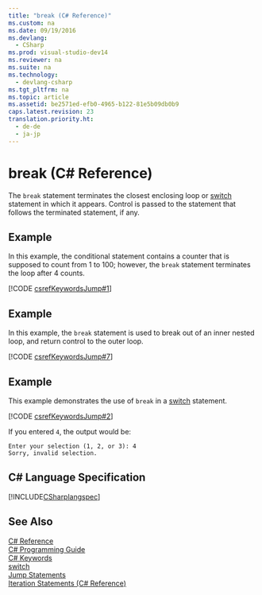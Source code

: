 ```yaml
---
title: "break (C# Reference)"
ms.custom: na
ms.date: 09/19/2016
ms.devlang: 
  - CSharp
ms.prod: visual-studio-dev14
ms.reviewer: na
ms.suite: na
ms.technology: 
  - devlang-csharp
ms.tgt_pltfrm: na
ms.topic: article
ms.assetid: be2571ed-efb0-4965-b122-81e5b09db0b9
caps.latest.revision: 23
translation.priority.ht: 
  - de-de
  - ja-jp
---
```

# break (C# Reference)
The `break` statement terminates the closest enclosing loop or [switch](../vs140/switch--C#-Reference-.md) statement in which it appears. Control is passed to the statement that follows the terminated statement, if any.  
  
## Example  
 In this example, the conditional statement contains a counter that is supposed to count from 1 to 100; however, the `break` statement terminates the loop after 4 counts.  
  
 [!CODE [csrefKeywordsJump#1](../CodeSnippet/VS_Snippets_VBCSharp/csrefKeywordsJump#1)]  
  
## Example  
 In this example, the `break` statement is used to break out of an inner nested loop, and return control to the outer loop.  
  
 [!CODE [csrefKeywordsJump#7](../CodeSnippet/VS_Snippets_VBCSharp/csrefKeywordsJump#7)]  
  
## Example  
 This example demonstrates the use of `break` in a [switch](../vs140/switch--C#-Reference-.md) statement.  
  
 [!CODE [csrefKeywordsJump#2](../CodeSnippet/VS_Snippets_VBCSharp/csrefKeywordsJump#2)]  
  
 If you entered `4`, the output would be:  
  
```  
Enter your selection (1, 2, or 3): 4  
Sorry, invalid selection.  
```  
  
## C# Language Specification  
 [!INCLUDE[CSharplangspec](../vs140/includes/Csharplangspec_md.md)]  
  
## See Also  
 [C# Reference](../vs140/C#-Reference.md)   
 [C# Programming Guide](../vs140/C#-Programming-Guide.md)   
 [C# Keywords](../Topic/C%23%20Keywords.md)   
 [switch](../vs140/switch--C#-Reference-.md)   
 [Jump Statements](../vs140/Jump-Statements--C#-Reference-.md)   
 [Iteration Statements (C# Reference)](../vs140/Iteration-Statements--C#-Reference-.md)